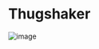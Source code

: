# Thugshaker
![image](https://github.com/thugshakerm/READme/assets/151803451/26faac40-e356-46ce-b68f-60f5b483f469)

